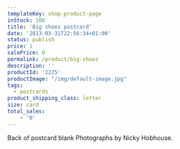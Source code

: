 ```yaml
---
templateKey: shop-product-page
inStock: 100
title: 'Big shoes postcard'
date: '2013-03-31T22:56:34+01:00'
status: publish
price: 1
salePrice: 0
permalink: /product/big-shoes
description: ''
productId: '2225'
productImage: "/img/default-image.jpg"
tags:
  - postcards
product_shipping_class: letter
size: card
total_sales:
    - '0'
---
```

Back of postcard blank Photographs by Nicky Hobhouse.